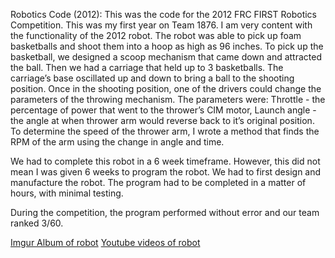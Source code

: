 Robotics Code (2012): This was the code for the 2012 FRC FIRST Robotics Competition. This was my first year on Team 1876. I am very content with the functionality of the 2012 robot. The robot was able to pick up foam basketballs and shoot them into a hoop as high as 96 inches. To pick up the basketball, we designed a scoop mechanism that came down and attracted the ball. Then we had a carriage that held up to 3 basketballs. The carriage’s base oscillated up and down to bring a ball to the shooting position. Once in the shooting position, one of the drivers could change the parameters of the throwing mechanism. The parameters were: Throttle - the percentage of power that went to the thrower’s CIM motor, Launch angle - the angle at when thrower arm would reverse back to it’s original position. To determine the speed of the thrower arm, I wrote a method that finds the RPM of the arm using the change in angle and time. 

We had to complete this robot in a 6 week timeframe. However, this did not mean I was given 6 weeks to program the robot. We had to first design and manufacture the robot. The program had to be completed in a matter of hours, with minimal testing.

During the competition, the program performed without error and our team ranked 3/60.

[Imgur Album of robot](http://imgur.com/a/kbLwB)
[Youtube videos of robot](http://www.youtube.com/playlist?list=PLebTuQpVDBv08lhn1163DgNOkvl1kNam_)
